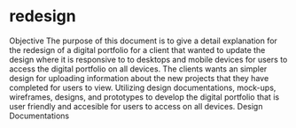 # redesign
Objective
The purpose of this document is to give a detail explanation for the redesign of a digital portfolio for a client that wanted to update the design where it is responsive to to desktops and mobile devices for users to access the digital portfolio on all devices. The clients wants an simpler design for uploading information about the new projects that they have completed for users to view. Utilizing design documentations, mock-ups, wireframes, designs, and prototypes to develop the digital portfolio that is user friendly and accesible for users to access on all devices.
Design Documentations
